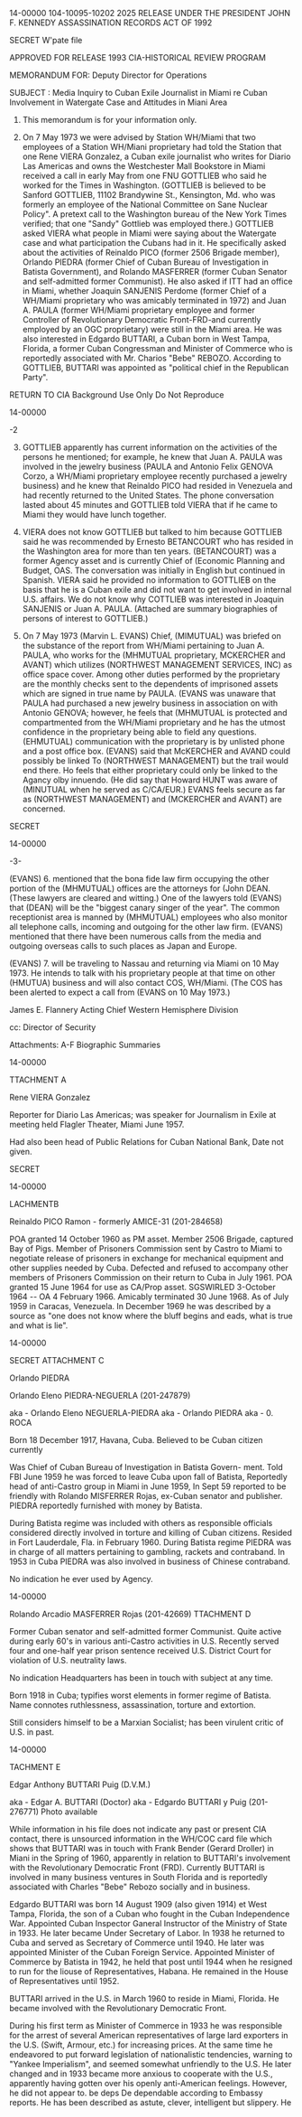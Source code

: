 14-00000
104-10095-10202 2025 RELEASE UNDER THE PRESIDENT JOHN F. KENNEDY ASSASSINATION RECORDS ACT OF 1992

SECRET
W'pate file

APPROVED FOR RELEASE 1993
CIA-HISTORICAL REVIEW PROGRAM

MEMORANDUM FOR: Deputy Director for Operations

SUBJECT : Media Inquiry to Cuban Exile Journalist in
Miami re Cuban Involvement in Watergate
Case and Attitudes in Miani Area

1. This memorandum is for your information only.

2. On 7 May 1973 we were advised by Station WH/Miami that
two employees of a Station WH/Miani proprietary had told the
Station that one Rene VIERA Gonzalez, a Cuban exile journalist
who writes for Diario Las Americas and owns the Westchester
Mall Bookstore in Miami received a call in early May from one
FNU GOTTLIEB who said he worked for the Times in Washington.
(GOTTLIEB is believed to be Sanford GOTTLIEB, 11102 Brandywine
St., Kensington, Md. who was formerly an employee of the
National Committee on Sane Nuclear Policy". A pretext call to
the Washington bureau of the New York Times verified; that one
"Sandy" Gottlieb was employed there.) GOTTLIEB asked VIERA
what people in Miami were saying about the Watergate case and
what participation the Cubans had in it. He specifically
asked about the activities of Reinaldo PICO (former 2506
Brigade member), Orlando PIEDRA (former Chief of Cuban Bureau
of Investigation in Batista Government), and Rolando MASFERRER
(former Cuban Senator and self-admitted former Communist).
He also asked if ITT had an office in Miami, whether Joaquin
SANJENIS Perdome (former Chief of a WH/Miami proprietary who
was amicably terminated in 1972) and Juan A. PAULA (former
WH/Miami proprietary employee and former Controller of
Revolutionary Democratic Front-FRD-and currently employed by
an OGC proprietary) were still in the Miami area. He was also
interested in Edgardo BUTTARI, a Cuban born in West Tampa,
Florida, a former Cuban Congressman and Minister of Commerce
who is reportedly associated with Mr. Charios "Bebe" REBOZO.
According to GOTTLIEB, BUTTARI was appointed as "political
chief in the Republican Party".

RETURN TO CIA
Background Use Only
Do Not Reproduce

14-00000

-2

3. GOTTLIEB apparently has current information on the
activities of the persons he mentioned; for example, he
knew that Juan A. PAULA was involved in the jewelry business
(PAULA and Antonio Felix GENOVA Corzo, a WH/Miami proprietary
employee recently purchased a jewelry business) and he knew
that Reinaldo PICO had resided in Venezuela and had recently
returned to the United States. The phone conversation lasted
about 45 minutes and GOTTLIEB told VIERA that if he came to
Miami they would have lunch together.

4. VIERA does not know GOTTLIEB but talked to him because
GOTTLIEB said he was recommended by Ernesto BETANCOURT who
has resided in the Washington area for more than ten years.
(BETANCOURT) was a former Agency asset and is currently Chief of
(Economic Planning and Budget, OAS. The conversation was
initially in English but continued in Spanish. VIERA said he
provided no information to GOTTLIEB on the basis that he is a
Cuban exile and did not want to get involved in internal U.S.
affairs. We do not know why COTTLIEB was interested in Joaquin
SANJENIS or Juan A. PAULA. (Attached are summary biographies
of persons of interest to GOTTLIEB.)

5. On 7 May 1973 (Marvin L. EVANS) Chief, (MIMUTUAL) was
briefed on the substance of the report from WH/Miami pertaining
to Juan A. PAULA, who works for the (MHMUTUAL proprietary,
MCKERCHER and AVANT) which utilizes (NORTHWEST MANAGEMENT SERVICES,
INC) as office space cover. Among other duties performed by
the proprietary are the monthly checks sent to the dependents
of imprisoned assets which are signed in true name by PAULA.
(EVANS was unaware that PAULA had purchased a new jewelry
business in association on with Antonio GENOVA; however, he feels
that (MHMUTUAL is protected and compartmented from the WH/Miami
proprietary and he has the utmost confidence in the proprietary
being able to field any questions. (EHMUTUAL) communication with
the proprietary is by unlisted phone and a post office box.
(EVANS) said that McKERCHER and AVAND could possibly be linked
To (NORTHWEST MANAGEMENT) but the trail would end there. Ho
feels that either proprietary could only be linked to the Agancy
olby innuendo. (He did say that Howard HUNT was aware of
(MINUTUAL when he served as C/CA/EUR.) EVANS feels secure as
far as (NORTHWEST MANAGEMENT) and (MCKERCHER and AVANT) are
concerned.

SECRET

14-00000

-3-

(EVANS)
6. mentioned that the bona fide law firm occupying
the other portion of the (MHMUTUAL) offices are the attorneys
for (John DEAN. (These lawyers are cleared and witting.)
One of the lawyers told (EVANS) that (DEAN) will be the "biggest
canary singer of the year". The common receptionist area is
manned by (MHMUTUAL) employees who also monitor all telephone
calls, incoming and outgoing for the other law firm. (EVANS)
mentioned that there have been numerous calls from the media
and outgoing overseas calls to such places as Japan and Europe.

(EVANS)
7. will be traveling to Nassau and returning via
Miami on 10 May 1973. He intends to talk with his proprietary
people at that time on other (HMUTUA) business and will also
contact COS, WH/Miami. (The COS has been alerted to expect
a call from (EVANS on 10 May 1973.)

James E. Flannery
Acting Chief
Western Hemisphere Division

cc: Director of Security

Attachments: A-F Biographic Summaries

14-00000

TTACHMENT A

Rene VIERA Gonzalez

Reporter for Diario Las Americas; was speaker for
Journalism in Exile at meeting held Flagler Theater,
Miami June 1957.

Had also been head of Public Relations for Cuban
National Bank, Date not given.

SECRET

14-00000

LACHMENTB

Reinaldo PICO Ramon - formerly AMICE-31 (201-284658)

POA granted 14 October 1960 as PM asset. Member
2506 Brigade, captured Bay of Pigs. Member of Prisoners
Commission sent by Castro to Miami to negotiate release
of prisoners in exchange for mechanical equipment and other
supplies needed by Cuba. Defected and refused to accompany
other members of Prisoners Commission on their return to
Cuba in July 1961. POA granted 15 June 1964 for use as
CA/Prop asset. SGSWIRLED 3-October 1964 -- OA 4 February
1966. Amicably terminated 30 June 1968. As of July 1959
in Caracas, Venezuela. In December 1969 he was described
by a source as "one does not know where the bluff begins and
eads, what is true and what is lie".

14-00000

SECRET
ATTACHMENT C

Orlando PIEDRA

Orlando Eleno PIEDRA-NEGUERLA (201-247879)

aka - Orlando Eleno NEGUERLA-PIEDRA
aka - Orlando PIEDRA
aka - 0. ROCA

Born 18 December 1917, Havana, Cuba.
Believed to be Cuban citizen currently

Was Chief of Cuban Bureau of Investigation in Batista Govern-
ment. Told FBI June 1959 he was forced to leave Cuba upon fall
of Batista, Reportedly head of anti-Castro group in Miami in
June 1959, In Sept 59 reported to be friendly with Rolando
MISFERRER Rojas, ex-Cuban senator and publisher. PIEDRA
reportedly furnished with money by Batista.

During Batista regime was included with others as
responsible officials considered directly involved in torture
and killing of Cuban citizens. Resided in Fort Lauderdale,
Fla. in February 1960. During Batista regime PIEDRA was in
charge of all matters pertaining to gambling, rackets and
contraband. In 1953 in Cuba PIEDRA was also involved in
business of Chinese contraband.

No indication he ever used by Agency.

14-00000

Rolando Arcadio MASFERRER Rojas (201-42669)
TTACHMENT D

Former Cuban senator and self-admitted former Communist.
Quite active during early 60's in various anti-Castro
activities in U.S. Recently served four and one-half year
prison sentence received U.S. District Court for violation of
U.S. neutrality laws.

No indication Headquarters has been in touch with subject
at any time.

Born 1918 in Cuba; typifies worst elements in former regime
of Batista. Name connotes ruthlessness, assassination, torture
and extortion.

Still considers himself to be a Marxian Socialist; has been
virulent critic of U.S. in past.

14-00000

TACHMENT E

Edgar Anthony BUTTARI Puig (D.V.M.)

aka - Edgar A. BUTTARI (Doctor)
aka - Edgardo BUTTARI y Puig (201-276771)
Photo available

While information in his file does not indicate any past or
present CIA contact, there is unsourced information in the
WH/COC card file which shows that BUTTARI was in touch with
Frank Bender (Gerard Droller) in Miani in the Spring of 1960,
apparently in relation to BUTTARI's involvement with the
Revolutionary Democratic Front (FRD). Currently BUTTARI is
involved in many business ventures in South Florida and is
reportedly associated with Charles "Bebe" Rebozo socially and
in business.

Edgardo BUTTARI was born 14 August 1909 (also given 1914)
et West Tampa, Florida, the son of a Cuban who fought in the
Cuban Independence War. Appointed Cuban Inspector Ganeral
Instructor of the Ministry of State in 1933. He later became
Under Secretary of Labor. In 1938 he returned to Cuba and
served as Secretary of Commerce until 1940. He later was appointed
Minister of the Cuban Foreign Service. Appointed Minister of
Commerce by Batista in 1942, he held that post until 1944
when he resigned to run for the liouse of Representatives,
Habana. He remained in the House of Representatives until 1952.

BUTTARI arrived in the U.S. in March 1960 to reside in
Miami, Florida. He became involved with the Revolutionary
Democratic Front.

During his first term as Minister of Commerce in 1933 he was
responsible for the arrest of several American representatives
of large lard exporters in the U.S. (Swift, Armour, etc.)
for increasing prices. At the same time he endeavored to put
forward legislation of nationalistic tendencies, warning to
"Yankee Imperialism", and seemed somewhat unfriendly to the
U.S. He later changed and in 1933 became more anxious to
cooperate with the U.S., apparently having gotten over his
openly anti-American feelings. However, he did not appear to.
be deps
De dependable according to Embassy reports. He has been
described as astute, clever, intelligent but slippery. He
